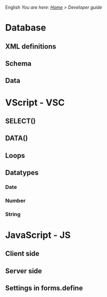 <!-- TITLE: Developer guide -->
<!-- SUBTITLE: APIs in the VisionR system -->

English
*You are here: [Home](/home-en) > Developer guide*

# Database
## XML definitions
## Schema
## Data

# VScript - VSC
## SELECT()
## DATA()
## Loops
## Datatypes
### Date
### Number
### String
# JavaScript - JS
## Client side
## Server side
## Settings in forms.define